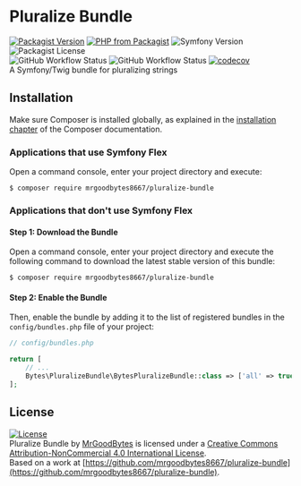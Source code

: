 # Pluralize Bundle
[![Packagist Version](https://img.shields.io/packagist/v/mrgoodbytes8667/pluralize-bundle?logo=packagist&logoColor=FFF&style=flat)](https://packagist.org/packages/mrgoodbytes8667/pluralize-bundle)
[![PHP from Packagist](https://img.shields.io/packagist/php-v/mrgoodbytes8667/pluralize-bundle?logo=php&logoColor=FFF&style=flat)](https://packagist.org/packages/mrgoodbytes8667/pluralize-bundle)
![Symfony Version](https://img.shields.io/endpoint?url=https%3A%2F%2Fshields.goodbytes.live%2Fshield%2Fsymfony%2F%255E5.2%2520%257C%2520%255E6.0&logoColor=FFF&style=flat)
![Packagist License](https://img.shields.io/packagist/l/mrgoodbytes8667/pluralize-bundle?logo=creative-commons&logoColor=FFF&style=flat)  
![GitHub Workflow Status](https://img.shields.io/github/workflow/status/mrgoodbytes8667/pluralize-bundle/release?label=stable&logo=github&logoColor=FFF&style=flat)
![GitHub Workflow Status](https://img.shields.io/github/workflow/status/mrgoodbytes8667/pluralize-bundle/tests?logo=github&logoColor=FFF&style=flat)
[![codecov](https://img.shields.io/codecov/c/github/mrgoodbytes8667/pluralize-bundle?logo=codecov&logoColor=FFF&style=flat)](https://codecov.io/gh/mrgoodbytes8667/pluralize-bundle)  
A Symfony/Twig bundle for pluralizing strings

## Installation

Make sure Composer is installed globally, as explained in the
[installation chapter](https://getcomposer.org/doc/00-intro.md)
of the Composer documentation.

### Applications that use Symfony Flex

Open a command console, enter your project directory and execute:

```console
$ composer require mrgoodbytes8667/pluralize-bundle
```

### Applications that don't use Symfony Flex

#### Step 1: Download the Bundle

Open a command console, enter your project directory and execute the
following command to download the latest stable version of this bundle:

```console
$ composer require mrgoodbytes8667/pluralize-bundle
```

#### Step 2: Enable the Bundle

Then, enable the bundle by adding it to the list of registered bundles
in the `config/bundles.php` file of your project:

```php
// config/bundles.php

return [
    // ...
    Bytes\PluralizeBundle\BytesPluralizeBundle::class => ['all' => true],
];
```

## License
[![License](https://i.creativecommons.org/l/by-nc/4.0/88x31.png)]("http://creativecommons.org/licenses/by-nc/4.0/)  
Pluralize Bundle by [MrGoodBytes](https://www.goodbytes.live) is licensed under a [Creative Commons Attribution-NonCommercial 4.0 International License](http://creativecommons.org/licenses/by-nc/4.0/).  
Based on a work at [https://github.com/mrgoodbytes8667/pluralize-bundle](https://github.com/mrgoodbytes8667/pluralize-bundle).